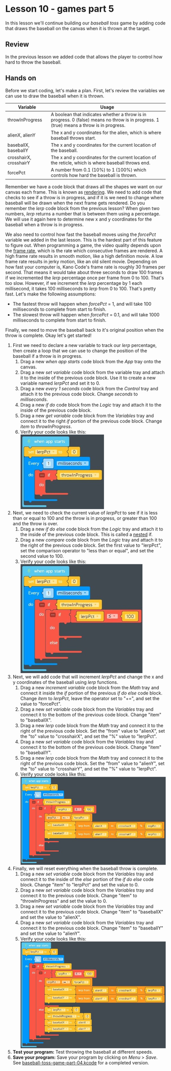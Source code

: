 # Lesson 10 - games part 5

In this lesson we'll continue building our *baseball toss* game by adding code that draws the baseball on the canvas when it is thrown at the target.

## Review

In the previous lesson we added code that allows the player to control how hard to throw the baseball.

## Hands on

Before we start coding, let's make a plan. First, let's review the variables we can use to draw the baseball when it is thrown.

Variable | Usage
--- | ---
throwInProgress | A boolean that indicates whether a throw is in progress. 0 (false) means no throw is in progress. 1 (true) means a throw is in progress.
alienX, alienY | The x and y coordinates for the alien, which is where baseball throws start.
baseballX, baseballY | The x and y coordinates for the current location of the baseball.
crosshairX, crosshairY | The x and y coordinates for the current location of the reticle, which is where baseball throws end.
forcePct | A number from 0.1 (10%) to 1 (100%) which controls how hard the baseball is thrown.

Remember we have a code block that draws all the shapes we want on our canvas each frame. This is known as [rendering](https://en.wikipedia.org/wiki/Rendering_(computer_graphics)). We need to add code that checks to see if a throw is in progress, and if it is we need to change where baseball will be drawn when the next frame gets rendered.  Do you remember the *lerp* code block from the previous lesson? When given two numbers, *lerp* returns a number that is between them using a percentage. We will use it again here to determine new x and y coordinates for the baseball when a throw is in progress.  

We also need to control how fast the baseball moves using the *forcePct* variable we added in the last lesson. This is the hardest part of this feature to figure out. When programming a game, the video quality depends upon the [frame rate](https://en.wikipedia.org/wiki/Frame_rate), which is the rate which consecutive frames are rendered. A high frame rate results in smooth motion, like a high definition movie. A low frame rate results in jerky motion, like an old silent movie. Depending on how fast your computer is, Kano Code's frame rate is roughly 30 frames per second. That means it would take about three seconds to draw 100 frames if we incremented the *lerp* percentage once per frame from 0 to 100. That's too slow. However, if we increment the *lerp* percentage by 1 each millisecond, it takes 100 milliseconds to *lerp* from 0 to 100. That's pretty fast. Let's make the following assumptions:

* The fastest throw will happen when *forcePct* = 1, and will take 100 milliseconds to complete from start to finish.
* The slowest throw will happen when *forcePct* = 0.1, and will take 1000 milliseconds to complete from start to finish.

Finally, we need to move the baseball back to it's original position when the throw is complete. Okay let's get started!

1. First we need to declare a new variable to track our *lerp* percentage, then create a loop that we can use to change the position of the baseball if a throw is in progress.
    1. Drag a new *when app starts* code block from the *App* tray onto the canvas.
    1. Drag a new *set variable* code block from the variable tray and attach it to the inside of the previous code block. Use it to create a new variable named *lerpPct* and set it to 0.
    1. Drag a new *every 1 seconds* code block from the *Control* tray and attach it to the previous code block. Change *seconds* to *milliseconds*.
    1. Drag a new *if do* code block from the *Logic* tray and attach it to the inside of the previous code block.
    1. Drag a new *get variable* code block from the *Variables* tray and connect it to the right *if* portion of the previous code block. Change *item* to *throwInProgress*.
    1. Verify your code looks like this:  
    ![12-010](./images/12-010.jpg)  
1. Next, we need to check the current value of *lerpPct* to see if it is less than or equal to 100 and the throw is in progress, or greater than 100 and the throw is over.
    1. Drag a new *if do else* code block from the *Logic* tray and attach it to the inside of the previous code block. This is called a [nested](https://en.wikipedia.org/wiki/Nested_function) if.
    1. Drag a new *compare* code block from the *Logic* tray and attach it to the right of the previous code block. Set the first value to "lerpPct", set the comparison operator to "less than or equal", and set the second value to 100.
    1. Verify your code looks like this:  
    ![12-020](./images/12-020.jpg)  
1. Next, we will add code that will increment *lerpPct* and change the x and y coordinates of the baseball using *lerp* functions.
    1. Drag a new *increment variable* code block from the *Math* tray and connect it inside the *if* portion of the previous *if do else* code block. Change *item* to *lerpPct*, leave the operator set to "+=", and set the value to "forcePct".
    1. Drag a new *set variable* code block from the *Variables* tray and connect it to the bottom of the previous code block. Change "item" to "baseballX".
    1. Drag a new *lerp* code block from the *Math* tray and connect it to the right of the previous code block. Set the "from" value to "alienX", set the "to" value to "crosshairX", and set the "%" value to "lerpPct".
    1. Drag a new *set variable* code block from the *Variables* tray and connect it to the bottom of the previous code block. Change "item" to "baseballY".
    1. Drag a new *lerp* code block from the *Math* tray and connect it to the right of the previous code block. Set the "from" value to "alienY", set the "to" value to "crosshairY", and set the "%" value to "lerpPct".
    1. Verify your code looks like this:  
    ![12-030](./images/12-030.jpg)  
1. Finally, we will reset everything when the baseball throw is complete.
    1. Drag a new *set variable* code block from the *Variables* tray and connect it to the inside of the *else* portion of the *if do else* code block. Change "item" to "lerpPct" and set the value to 0.
    1. Drag a new *set variable* code block from the *Variables* tray and connect it to the previous code block. Change "item" to "throwInProgress" and set the value to 0.
    1. Drag a new *set variable* code block from the *Variables* tray and connect it to the previous code block. Change "item" to "baseballX" and set the value to "alienX".
    1. Drag a new *set variable* code block from the *Variables* tray and connect it to the previous code block. Change "item" to "baseballY" and set the value to "alienY".
    1. Verify your code looks like this:  
    ![12-040](./images/12-040.jpg)  
1. **Test your program:** Test throwing the baseball at different speeds.
1. **Save your program:** Save your program by clicking on *Menu* > *Save*. See [baseball-toss-game-part-04.kcode](./baseball-toss-game-part-04.kcode) for a completed version.
